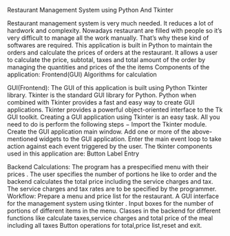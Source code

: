 Restaurant Management System using Python And Tkinter

Restaurant management system is very much needed. It reduces a lot of hardwork and complexity. Nowadays 
restaurant are filled with people so it’s very difficult to manage all the work manually. That’s why these kind 
of softwares are required.
This application is built in Python to maintain the orders and calculate the prices of orders at the restaurant. 
It allows a user to calculate the price, subtotal, taxes and total amount of the order by managing the 
quantities and prices of the the items
Components of the application:
Frontend(GUI)
Algorithms for calculation

GUI(Frontend):
The GUI of this application is built using Python Tkinter library.
Tkinter is the standard GUI library for Python. Python when combined with Tkinter provides a fast and easy way 
to create GUI applications. Tkinter provides a powerful object-oriented interface to the Tk GUI toolkit.
Creating a GUI application using Tkinter is an easy task. All you need to do is perform the following steps −
Import the Tkinter module.
Create the GUI application main window.
Add one or more of the above-mentioned widgets to the GUI application.
Enter the main event loop to take action against each event triggered by the user.
The tkinter components used in this application are:
Button 
Label
Entry


Backend Calculations:
The program has a prespecified menu with their prices . The user specifies the number of portions he like to 
order and the backend calculates the total price including the service charges and tax.
The service charges and tax rates are to be specified by the programmer.
Workflow:
Prepare a menu and price list for the restaurant.
A GUI interface for the management system using tkinter .
Input boxes for the number of portions of different items in the menu.
Classes in the backend for different functions like calculate taxes,service charges and total price of the meal 
including all taxes
Button operations for total,price list,reset and exit.

